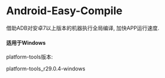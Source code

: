 # Android-Easy-Compile
借助ADB对安卓7以上版本的机器执行全局编译, 加快APP运行速度.

#### 适用于Windows

platform-tools版本:

platform-tools_r29.0.4-windows
